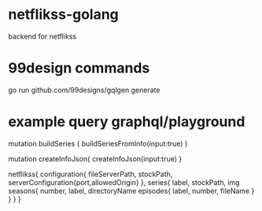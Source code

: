 # netflikss-golang
backend for netflikss

# 99design commands
go run github.com/99designs/gqlgen generate

# example query graphql/playground

mutation buildSeries {
  buildSeriesFromInfo(input:true) 
}

mutation createInfoJson{
  createInfoJson(input:true)
}

 netflikss{
    configuration{
      fileServerPath,
      stockPath,
      serverConfiguration{port,allowedOrigin}
    },
      	series{
      label,
          stockPath,
          img
      seasons{
        number,
        label, 
        directoryName
        episodes{
          label,
        number,
         fileName 
      	}
      }
    }
  }